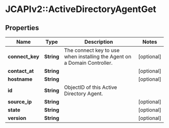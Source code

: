 # JCAPIv2::ActiveDirectoryAgentGet

## Properties
Name | Type | Description | Notes
------------ | ------------- | ------------- | -------------
**connect_key** | **String** | The connect key to use when installing the Agent on a Domain Controller. | [optional] 
**contact_at** | **String** |  | [optional] 
**hostname** | **String** |  | [optional] 
**id** | **String** | ObjectID of this Active Directory Agent. | 
**source_ip** | **String** |  | [optional] 
**state** | **String** |  | [optional] 
**version** | **String** |  | [optional] 

